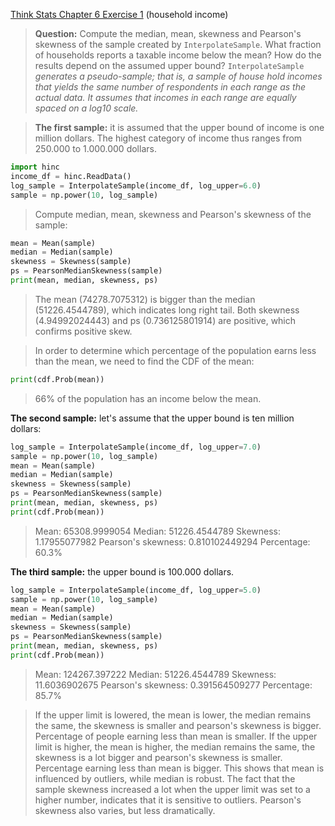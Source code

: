[Think Stats Chapter 6 Exercise 1](http://greenteapress.com/thinkstats2/html/thinkstats2007.html#toc60) (household income)

>**Question:** Compute the median, mean, skewness and Pearson's skewness of the sample created by ```InterpolateSample```. What fraction of households reports a taxable income below the mean? How do the results depend on the assumed upper bound?
```InterpolateSample``` _generates a pseudo-sample; that is, a sample of house hold incomes that yields the same number of respondents in each range as the actual data. It assumes that incomes in each range are equally spaced on a log10 scale._

>**The first sample:** it is assumed that the upper bound of income is one million dollars. The highest category of income thus ranges from 250.000 to 1.000.000 dollars.

```python
import hinc
income_df = hinc.ReadData()
log_sample = InterpolateSample(income_df, log_upper=6.0)
sample = np.power(10, log_sample)
```
> Compute median, mean, skewness and Pearson's skewness of the sample:

```python
mean = Mean(sample)
median = Median(sample)
skewness = Skewness(sample)
ps = PearsonMedianSkewness(sample)
print(mean, median, skewness, ps)
```
> The mean (74278.7075312) is bigger than the median (51226.4544789), which indicates long right tail. Both skewness (4.94992024443) and ps (0.736125801914) are positive, which confirms positive skew. 

> In order to determine which percentage of the population earns less than the mean, we need to find the CDF of the mean:

```python
print(cdf.Prob(mean))
```
> 66% of the population has an income below the mean.


**The second sample:** let's assume that the upper bound is ten million dollars:

```python
log_sample = InterpolateSample(income_df, log_upper=7.0)
sample = np.power(10, log_sample)
mean = Mean(sample)
median = Median(sample)
skewness = Skewness(sample)
ps = PearsonMedianSkewness(sample)
print(mean, median, skewness, ps)
print(cdf.Prob(mean))
```

>Mean: 65308.9999054 
>Median: 51226.4544789 
>Skewness: 1.17955077982 
>Pearson's skewness: 0.810102449294
>Percentage: 60.3%


**The third sample:** the upper bound is 100.000 dollars.

```python
log_sample = InterpolateSample(income_df, log_upper=5.0)
sample = np.power(10, log_sample)
mean = Mean(sample)
median = Median(sample)
skewness = Skewness(sample)
ps = PearsonMedianSkewness(sample)
print(mean, median, skewness, ps)
print(cdf.Prob(mean))
```

>Mean: 124267.397222 
>Median: 51226.4544789 
>Skewness: 11.6036902675 
>Pearson's skewness: 0.391564509277
>Percentage: 85.7%

>If the upper limit is lowered, the mean is lower, the median remains the same, the skewness is smaller and pearson's skewness is bigger. Percentage of people earning less than mean is smaller.
>If the upper limit is higher, the mean is higher, the median remains the same, the skewness is a lot bigger and pearson's skewness is smaller.  Percentage earning less than mean is bigger.
>This shows that mean is influenced by outliers, while median is robust. The fact that the sample skewness increased a lot when the upper limit was set to a higher number, indicates that it is sensitive to outliers. Pearson's skewness also varies, but less dramatically.
